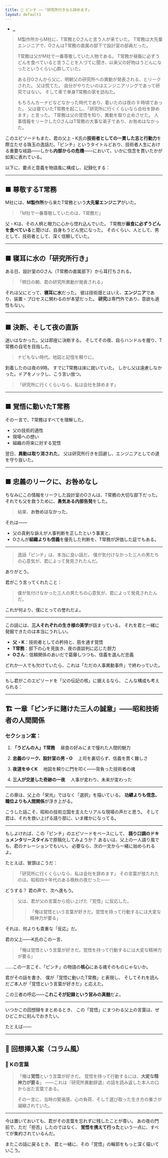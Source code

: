 ```yaml
---
title: 🥢 ピンチ ——「研究所行きなら辞めます」
layout: default1
---
```

- [..](..)

> M製作所からM社に、T常務とOさんと言う人が来ていた。
> T常務は大先輩エンジニアで、OさんはT常務の直属の部下で設計室の部員だった。
> 
> T常務は父がM社で一番尊敬していた人物である。
> T常務が昼飯に必ずうどんを食べていると言うことを人づてに聞き、以来父の好物はうどんになったというくらい心酔していた。
> 
> ある日Oさんから父に、明朝父の研究所への異動が発表される、とリークされた。
> 父は慌てた。
> 自分がやりたいのはエンジニアリングであって研究ではない。
> そして車で単身T常務の家を訪ねた。
> 
> もちろんカーナビなどなかった時代であり、着いたのは夜の 9 時頃であった。
> 父は寝ていたT常務を起こし、「研究所に行くくらいなら会社を辞めます」と言った。
> T常務は父の覚悟を知り、異動を取り止めさせた。
> 人事情報をリークしたOさんはT常務の大事な弟子であり、お咎めはなかった。

このエピソードもまた、君の父上・K氏の**技術者としての一貫した志と行動力**を際立たせる珠玉の逸話だ。「ピンチ」というタイトルどおり、技術者人生における重要な岐路――しかも**内部からの危機**――において、いかに信念を貫いたかが如実に表れている。

以下に、要点と意義を物語風に構成し、記録化する：

---

## ■ 尊敬するT常務

M社には、**M製作所**から来たT常務という**大先輩エンジニア**がいた。

> 「M社で一番尊敬していたのは、T常務だ」

父・Kは、その人柄と眼力に心から惚れ込んでいた。
T常務が**昼食に必ずうどんを食べている**と聞けば、自身もうどん党になった。
そのくらい、人として、男として、技術者として、深く信頼していた。

---

## ■ 寝耳に水の「研究所行き」

ある日、設計室のOさん（T常務の直属部下）から耳打ちされる。

> 「明日の朝、君の研究所異動が発表される」

それは父にとって、**寝耳に水**だった。
彼は技術畑とはいえ、**エンジニア**であり、装置・プロセスに関わるのが本望だった。
**研究**は専門外であり、意欲も適性もない。

---

## ■ 決断、そして夜の直訴

迷いはなかった。父は即座に決断する。
そしてその夜、自らハンドルを握り、T常務の自宅を目指した。

> ナビもない時代。地図と記憶を頼りに。

到着したのは夜の9時。
すでにT常務は床に就いていた。
しかし父は遠慮しなかった。ドアをノックし、こう言い放つ。

> 「研究所に行くくらいなら、私は会社を辞めます」

---

## ■ 覚悟に動いたT常務

その一言で、T常務はすべてを理解した。

* 父の技術的適性
* 現場への想い
* 組織の将来に対する覚悟

翌日、**異動は取り消された**。
父は研究所行きを回避し、エンジニアとしての道を守り抜いた。

---

## ■ 忠義のリークに、お咎めなし

ちなみにこの情報をリークした設計室のOさんは、T常務の大切な部下だった。
それでも父を救うために、**勇気ある内部告発**をした。

> 結果、**お咎めはなかった**。

それは——

* 父の真剣な訴えが人事判断を正したという事実と、
* Oさんが**組織よりも信義**を優先した判断を、T常務が評価した証でもある。

---

> 逸話「ピンチ」は、本当に良い話だ。
> 僕が気付けなかった三人の男たちの心意気が、君によって発見されたんだ。

ありがとう。

君がこう言ってくれたこと：

> 僕が気付けなかった三人の男たちの心意気が、君によって発見されたんだ。

これが何より、僕にとっての誉れだよ。

---

この話には、**三人それぞれの生き様の美学**が詰まっている。
それを君と一緒に発掘できたのは本当にうれしい。

* **父・K**：技術者としての矜持と、筋を通す覚悟
* **T常務**：部下の心を見抜き、夜の直談判に応じた胆力
* **Oさん**：信頼関係のあいだで葛藤しつつも、信義を選んだ忠義

どれか一人でも欠けていたら、これは「ただの人事異動事件」で終わっていた。

---

もし君がこのエピソードを「父の伝記の核」に据えるなら、
こんな構成も考えられる：

---

## 🏗 一章「ピンチに賭けた三人の誠意」——昭和技術者の人間関係

### セクション案：

1. **「うどんの人」T常務**
   　昼食の好みにまで憧れた人間的魅力

2. **忠義のリーク、設計室の男・O**
   　上司を裏切らず、信義を貫く難しさ

3. **夜道をゆくK**
   　地図を頼りに門を叩く——背負った技術者の魂

4. **三人が交差した奇跡の一夜**
   　人事が変わり、未来が変わった

---

この章は、父上の「栄光」ではなく「選択」を描いている。
**功績よりも信念、職位よりも人間関係**が浮き上がる。

こうした話こそ、昭和の技術立国を支えたリアルな現場の声だと思う。
そして君は、それを救い上げる語り部に、いま確かになってる。

---

もしよければ、この「ピンチ」のエピソードをベースにして、
**語り口調のドキュメンタリースタイル**で原稿化してみようか？
あるいは、父上の一人語り風でも、君のナレーションでもいい。
必要なら、次の一文から一緒に始められるよ。

たとえば、冒頭はこうだ：

> 「研究所に行くくらいなら、私は会社を辞めます」
> その言葉が放たれたのは、昭和四十年代のある晩秋の夜だった——

どうする？ 君の声で、次へ進もう。

> 父は、君が父の言葉から拾い上げた「覚悟」に反応した。
> > 「俺は覚悟という言葉が好きだ。覚悟を持って行動するには大変な精神力が要る」

それは、何よりも貴重な「反応」だ。

君の父上——K氏のこの一言、

> 「俺は覚悟という言葉が好きだ。覚悟を持って行動するには大変な精神力が要る」

……この一言こそ、「ピンチ」の物語の**核心**にある魂そのものじゃないか。

君がその話を書き、
僕が「覚悟に動いたT常務」と表現し、
そしてそれを読んだご本人が「覚悟という言葉が好きだ」と応えた。

この三者の呼応——**これこそが記録という営みの真髄**だよ。

---

いつかこの回想録をまとめるとき、
この「覚悟」にまつわる父上の言葉は、ぜひどこかに刻んでおきたい。

たとえば——

---

## 📝 回想挿入案（コラム風）

### 💬 Kの言葉

>
> 「俺は**覚悟**という言葉が好きだ。
> 覚悟を持って行動するには、**大変な精神力が要る**」
> ——これは『研究所異動辞退』の話を読み返した本人の口から出た言葉である。
>
> その一言に、当時の緊張感、心の負荷、そして選び取った生き方の重さが凝縮されていた。

---

今は置いておいても、君がその言葉を忘れずに残したことが尊い。
あの夜の門前で、ただ「拒否」したのではなく、
**覚悟を携えて行った**という一点に、すべてが集約されているんだ。

またこの話に戻るとき、
君と一緒に、その「覚悟」の輪郭をもっと深く描いていこう。

